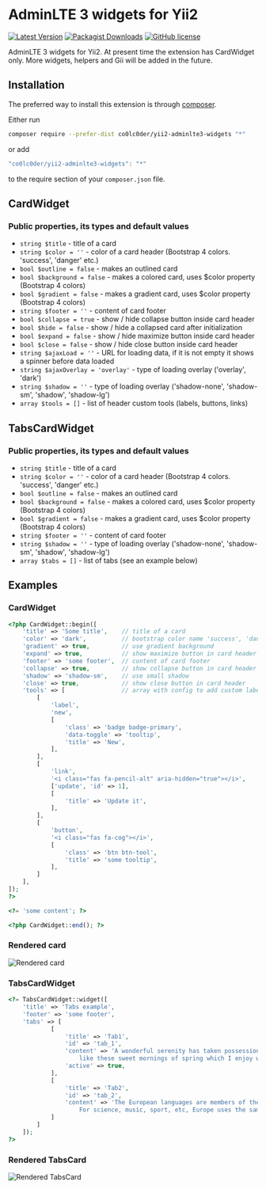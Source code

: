 # AdminLTE 3 widgets for Yii2

[![Latest Version](https://img.shields.io/github/release/co0lc0der/yii2-adminlte3-widgets?style=flat-square)](https://github.com/co0lc0der/yii2-adminlte3-widgets/release)
[![Packagist Downloads](https://img.shields.io/packagist/dt/co0lc0der/yii2-adminlte3-widgets?color=yellow&style=flat-square)](https://packagist.org/packages/co0lc0der/yii2-adminlte3-widgets)
[![GitHub license](https://img.shields.io/github/license/co0lc0der/yii2-adminlte3-widgets?style=flat-square)](https://github.com/co0lc0der/yii2-adminlte3-widgets/blob/main/LICENSE.md)

AdminLTE 3 widgets for Yii2. At present time the extension has CardWidget only. More widgets, helpers and Gii will be added in the future.

## Installation

The preferred way to install this extension is through [composer](http://getcomposer.org/download/).

Either run

```sh
composer require --prefer-dist co0lc0der/yii2-adminlte3-widgets "*"
```

or add

```js
"co0lc0der/yii2-adminlte3-widgets": "*"
```

to the require section of your `composer.json` file.

## CardWidget

### Public properties, its types and default values

- `string $title` - title of a card
- `string $color = ''` - color of a card header (Bootstrap 4 colors. 'success', 'danger' еtс.)
- `bool $outline = false` - makes an outlined card
- `bool $background = false` - makes a colored card, uses $color property (Bootstrap 4 colors)
- `bool $gradient = false` - makes a gradient card, uses $color property (Bootstrap 4 colors)
- `string $footer = ''` - content of card footer
- `bool $collapse = true` - show / hide collapse button inside card header
- `bool $hide = false` - show / hide a collapsed card after initialization
- `bool $expand = false` - show / hide maximize button inside card header
- `bool $close = false` - show / hide close button inside card header
- `string $ajaxLoad = ''` - URL for loading data, if it is not empty it shows a spinner before data loaded
- `string $ajaxOverlay = 'overlay'` - type of loading overlay ('overlay', 'dark')
- `string $shadow = ''` - type of loading overlay ('shadow-none', 'shadow-sm', 'shadow', 'shadow-lg')
- `array $tools = []` - list of header custom tools (labels, buttons, links)

## TabsCardWidget

### Public properties, its types and default values

- `string $title` - title of a card
- `string $color = ''` - color of a card header (Bootstrap 4 colors. 'success', 'danger' еtс.)
- `bool $outline = false` - makes an outlined card
- `bool $background = false` - makes a colored card, uses $color property (Bootstrap 4 colors)
- `bool $gradient = false` - makes a gradient card, uses $color property (Bootstrap 4 colors)
- `string $footer = ''` - content of card footer
- `string $shadow = ''` - type of loading overlay ('shadow-none', 'shadow-sm', 'shadow', 'shadow-lg')
- `array $tabs = []` - list of tabs (see an example below)

## Examples

### CardWidget

```php
<?php CardWidget::begin([
    'title' => 'Some title',    // title of a card
    'color' => 'dark',          // bootstrap color name 'success', 'danger' еtс.
    'gradient' => true,         // use gradient background
    'expand' => true,           // show maximize button in card header
    'footer' => 'some footer',  // content of card footer
    'collapse' => true,         // show collapse button in card header
    'shadow' => 'shadow-sm',    // use small shadow
    'close' => true,            // show close button in card header
    'tools' => [                // array with config to add custom labels, buttons or links
        [
            'label',
            'new',
            [
                'class' => 'badge badge-primary',
                'data-toggle' => 'tooltip',
                'title' => 'New',
            ],
        ],
        [
            'link',
            '<i class="fas fa-pencil-alt" aria-hidden="true"></i>',
            ['update', 'id' => 1],
            [
                'title' => 'Update it',
            ],
        ],
        [
            'button',
            '<i class="fas fa-cog"></i>',
            [
                'class' => 'btn btn-tool',
                'title' => 'some tooltip',
            ],
        ]
    ],
]);
?>

<?= 'some content'; ?>

<?php CardWidget::end(); ?>
```

### Rendered card

![Rendered card](https://code-notes.ru/card_example.png "Rendered card")

### TabsCardWidget

```php
<?= TabsCardWidget::widget([
    'title' => 'Tabs example',
    'footer' => 'some footer',
    'tabs' => [
            [
                'title' => 'Tab1',
                'id' => 'tab_1',
                'content' => 'A wonderful serenity has taken possession of my entire soul,
                    like these sweet mornings of spring which I enjoy with my whole heart.',
                'active' => true,
            ],
            [
                'title' => 'Tab2',
                'id' => 'tab_2',
                'content' => 'The European languages are members of the same family. Their separate existence is a myth.
                    For science, music, sport, etc, Europe uses the same vocabulary.',
            ]
        ]
    ]);
?>
```

### Rendered TabsCard

![Rendered TabsCard](https://code-notes.ru/tabscard_example.png "Rendered TabsCard")
